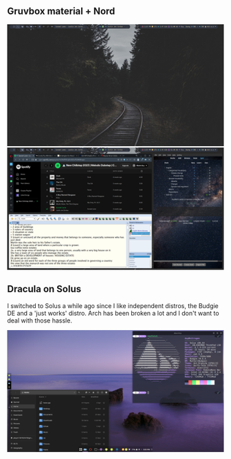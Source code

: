 ## Gruvbox material + Nord
![](https://github.com/saocodon/dotfiles/blob/main/img1.png)
![](https://github.com/saocodon/dotfiles/blob/main/img2.png)
## Dracula on Solus
I switched to Solus a while ago since I like independent distros, the Budgie DE and a 'just works' distro. Arch has been broken a lot and I don't want to deal with those hassle.

![](https://github.com/saocodon/dotfiles/blob/main/Screenshot%20from%202023-04-16%2017-55-14.png)
